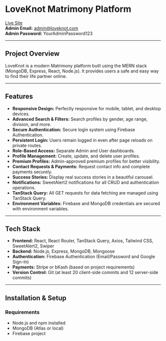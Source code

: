 # LoveKnot Matrimony Platform

[Live Site](https://your-live-site-url.com)  
**Admin Email:** admin@loveknot.com  
**Admin Password:** YourAdminPassword123

---

## Project Overview

LoveKnot is a modern Matrimony platform built using the MERN stack (MongoDB, Express, React, Node.js). It provides users a safe and easy way to find their life partner online.

---

## Features

- **Responsive Design:** Perfectly responsive for mobile, tablet, and desktop devices.
- **Advanced Search & Filters:** Search profiles by gender, age range, division, and more.
- **Secure Authentication:** Secure login system using Firebase Authentication.
- **Persistent Login:** Users remain logged in even after page reloads on private routes.
- **Role-Based Access:** Separate Admin and User dashboards.
- **Profile Management:** Create, update, and delete user profiles.
- **Premium Profiles:** Admin-approved premium profiles for better visibility.
- **Contact Requests & Payments:** Request contact info and complete payments securely.
- **Success Stories:** Display real success stories in a beautiful carousel.
- **Notifications:** SweetAlert2 notifications for all CRUD and authentication operations.
- **TanStack Query:** All GET requests for data fetching are managed using TanStack Query.
- **Environment Variables:** Firebase and MongoDB credentials are secured with environment variables.

---

## Tech Stack

- **Frontend:** React, React Router, TanStack Query, Axios, Tailwind CSS, SweetAlert2, Swiper
- **Backend:** Node.js, Express, MongoDB, Mongoose
- **Authentication:** Firebase Authentication (Email/Password and Google Sign-In)
- **Payments:** Stripe or bKash (based on project requirements)
- **Version Control:** Git (at least 20 client-side commits and 12 server-side commits)

---

## Installation & Setup

### Requirements

- Node.js and npm installed
- MongoDB (Atlas or local)
- Firebase project
